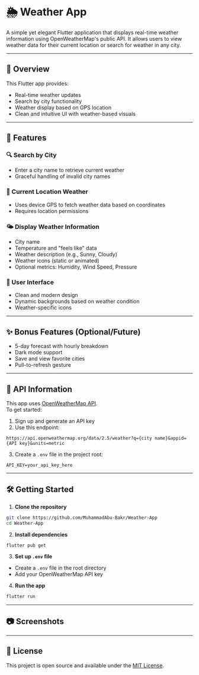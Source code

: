 # 🌦️ Weather App

A simple yet elegant Flutter application that displays real-time weather information using OpenWeatherMap's public API. It allows users to view weather data for their current location or search for weather in any city.

---

## 📱 Overview

This Flutter app provides:
- Real-time weather updates  
- Search by city functionality  
- Weather display based on GPS location  
- Clean and intuitive UI with weather-based visuals  

---

## 🚀 Features

### 🔍 Search by City
- Enter a city name to retrieve current weather  
- Graceful handling of invalid city names  

### 📍 Current Location Weather
- Uses device GPS to fetch weather data based on coordinates  
- Requires location permissions  

### 🌤️ Display Weather Information
- City name  
- Temperature and "feels like" data  
- Weather description (e.g., Sunny, Cloudy)  
- Weather icons (static or animated)  
- Optional metrics: Humidity, Wind Speed, Pressure  

### 🎨 User Interface
- Clean and modern design  
- Dynamic backgrounds based on weather condition  
- Weather-specific icons  

---

## ✨ Bonus Features (Optional/Future)
- 5-day forecast with hourly breakdown  
- Dark mode support  
- Save and view favorite cities  
- Pull-to-refresh gesture  

---



## 🔑 API Information

This app uses [OpenWeatherMap API](https://openweathermap.org/api).  
To get started:

1. Sign up and generate an API key  
2. Use this endpoint:
```
https://api.openweathermap.org/data/2.5/weather?q={city name}&appid={API key}&units=metric
```

3. Create a `.env` file in the project root:

```env
API_KEY=your_api_key_here
```

---

## 🛠️ Getting Started

1. **Clone the repository**
```bash
git clone https://github.com/MuhammadAbu-Bakr/Weather-App
cd Weather-App
```

2. **Install dependencies**
```bash
flutter pub get
```

3. **Set up `.env` file**
- Create a `.env` file in the root directory  
- Add your OpenWeatherMap API key

4. **Run the app**
```bash
flutter run
```

---

## 📷 Screenshots 



---

## 📄 License

This project is open source and available under the [MIT License](LICENSE).
